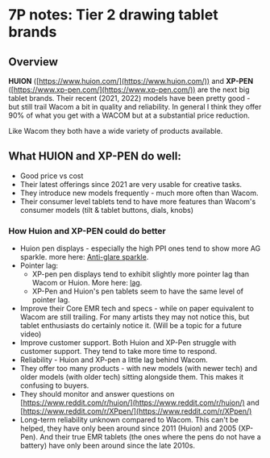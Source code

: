 # 7P notes: Tier 2 drawing tablet brands

## Overview

**HUION** ([https://www.huion.com/](https://www.huion.com/)) and **XP-PEN** ([https://www.xp-pen.com/](https://www.xp-pen.com/)) are the next big tablet brands. Their recent (2021, 2022) models have been pretty good - but still trail Wacom a bit in quality and reliability. In general I think they offer 90% of what you get with a WACOM but at a substantial price reduction.&#x20;

Like Wacom they both have a wide variety of products available.

## What HUION and XP-PEN do well:

* Good price vs cost
* Their latest offerings since 2021 are very usable for creative tasks.
* They introduce new models frequently - much more often than Wacom.
* Their consumer level tablets tend to have more features than Wacom's consumer models (tilt &  tablet buttons, dials, knobs)

### How Huion and XP-PEN could do better

* Huion pen displays - especially the high PPI ones tend to show more AG sparkle. more here: [Anti-glare sparkle](../guides/pen-displays/anti-glare-sparkle.md).
* Pointer lag:
  * XP-pen pen displays tend to exhibit slightly more pointer lag than Wacom or Huion. More here: [lag](../guides/core-features/lag.md).&#x20;
  * XP-Pen and Huion's pen tablets seem to have the same level of pointer lag.&#x20;
* Improve their Core EMR tech and specs - while on paper equivalent to Wacom are still trailing. For many artists they may not notice this, but tablet enthusiasts do certainly notice it. (Will be a topic for a future video)
* Improve customer support. Both Huion and XP-Pen struggle with customer support. They tend to take more time to respond.&#x20;
* Reliability - Huion and XP-pen a little lag behind Wacom. &#x20;
* They offer too many products - with new models (with newer tech) and older models (with older tech) sitting alongside them. This makes it confusing to buyers.
* They should monitor and answer questions on [https://www.reddit.com/r/huion/](https://www.reddit.com/r/huion/) and [https://www.reddit.com/r/XPpen/](https://www.reddit.com/r/XPpen/) &#x20;
* Long-term reliability unknown compared to Wacom. This can't be helped, they have only been around since 2011 (Huion) and 2005 (XP-Pen). And their true EMR tablets (the ones where the pens do not have a battery) have only been around since the late 2010s.

